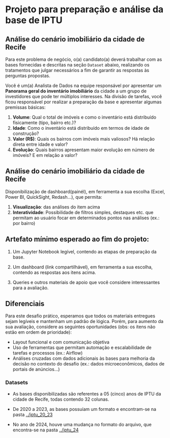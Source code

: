 # Projeto para preparação e análise da base de IPTU

## Análise do cenário imobiliário da cidade de Recife

Para este problema de negócio, o(a) candidato(a) deverá trabalhar com as bases fornecidas e descritas na seção `Dataset` abaixo, realizando os tratamentos que julgar necessários a fim de garantir as respostas às perguntas propostas.

Você é um(a) Analista de Dados na equipe responsável por apresentar um **Panorama geral do inventário imobiliário** da cidade a um grupo de investidores que pode ter múltiplos interesses. Na divisão de tarefas, você ficou responsável por realizar a preparação da base e apresentar algumas premissas básicas:

1. **Volume**: Qual o total de imóveis e como o inventário está distribuído fisicamente (tipo, bairro etc.)?
2. **Idade**: Como o inventário está distribuído em termos de idade de construção?
3. **Valor (R$)**: Quais os bairros com imóveis mais valiosos? Há relação direta entre idade e valor?
4. **Evolução**: Quais bairros apresentam maior evolução em número de imóveis? E em relação a valor?

## Análise do cenário imobiliário da cidade de Recife

Disponibilização de dashboard(painél), em ferramenta a sua escolha (Excel, Power BI, QuickSight, Redash...), que permita:

1. **Visualização**: das análises do item acima
2. **Interatividade**: Possibilidade de filtros simples, destaques etc. que permitam ao usuário focar em determinados pontos nas análises (ex.: por bairro)

## Artefato mínimo esperado ao fim do projeto:

1. Um Jupyter Notebook legível, contendo as etapas de preparação da base.

2. Um dashboard (link compartilhável), em ferramenta a sua escolha, contendo as respostas aos itens acima.

3. Queries e outros materiais de apoio que você considere interessantes para a avaliação.

## Diferenciais

Para este desafio prático, esperamos que todos os materiais entregues sejam legíveis e mantenham um padrão de lógica. Porém, para aumento da sua avaliação, considere as seguintes oportunidades (obs: os itens não estão em ordem de prioridade):
- Layout funcional e com comunicação objetiva
- Uso de ferramentas que permitam automação e escalabilidade de tarefas e processos (ex.: Airflow)
- Análises cruzadas com dados adicionais às bases para melhoria da decisão no contexto do desafio (ex.: dados microeconômicos, dados de portais de anúncios...)

### Datasets
- As bases disponibilizadas são referentes a 05 (cinco) anos de IPTU da cidade de Recife, todas contendo 32 colunas.

- De 2020 a 2023, as bases possuíam um formato e encontram-se na pasta [../iptu_20_23](https://github.com/Neurolake/challenge-data-engineer/tree/main/iptu_20_23)

- No ano de 2024, houve uma mudança no formato do arquivo, que encontra-se na pasta [../iptu_24](https://github.com/Neurolake/challenge-data-engineer/tree/main/iptu_24)

